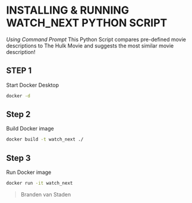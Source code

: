 # INSTALLING & RUNNING WATCH_NEXT PYTHON SCRIPT
*Using Command Prompt*
This Python Script compares pre-defined movie descriptions to The Hulk Movie and suggests the most similar movie description!

STEP 1
------
Start Docker Desktop

```bash
docker -d
```

Step 2
------
Build Docker image

```bash
docker build -t watch_next ./
```

Step 3
------
Run Docker image

```bash
docker run -it watch_next
```

> Branden van Staden
